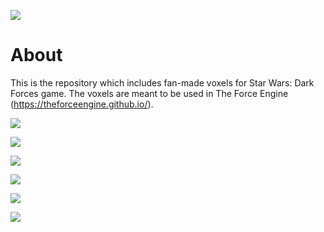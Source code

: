 ![](https://imgur.com/c7UU1sI.png)

# About
This is the repository which includes fan-made voxels for Star Wars: Dark Forces game. The voxels are meant to be used in The Force Engine (https://theforceengine.github.io/).

![](https://imgur.com/DcoHzny.png)

![](https://imgur.com/0IEVV1g.png)

![](https://imgur.com/IKqk7eO.png)

![](https://imgur.com/JblhUKK.png)

![](https://imgur.com/xjTtLMt.png)

![](https://imgur.com/FDb3B0H.png)

